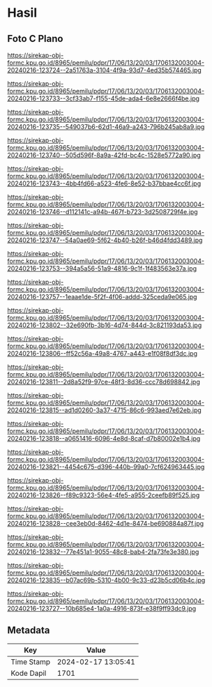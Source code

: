 # Hasil

## Foto C Plano

https://sirekap-obj-formc.kpu.go.id/8965/pemilu/pdpr/17/06/13/20/03/1706132003004-20240216-123724--2a51763a-3104-4f9a-93d7-4ed35b574465.jpg

https://sirekap-obj-formc.kpu.go.id/8965/pemilu/pdpr/17/06/13/20/03/1706132003004-20240216-123733--3cf33ab7-f155-45de-ada4-6e8e2666f4be.jpg

https://sirekap-obj-formc.kpu.go.id/8965/pemilu/pdpr/17/06/13/20/03/1706132003004-20240216-123735--549037b6-62d1-46a9-a243-796b245ab8a9.jpg

https://sirekap-obj-formc.kpu.go.id/8965/pemilu/pdpr/17/06/13/20/03/1706132003004-20240216-123740--505d596f-8a9a-42fd-bc4c-1528e5772a90.jpg

https://sirekap-obj-formc.kpu.go.id/8965/pemilu/pdpr/17/06/13/20/03/1706132003004-20240216-123743--4bb4fd66-a523-4fe6-8e52-b37bbae4cc6f.jpg

https://sirekap-obj-formc.kpu.go.id/8965/pemilu/pdpr/17/06/13/20/03/1706132003004-20240216-123746--d112141c-a94b-467f-b723-3d2508729f4e.jpg

https://sirekap-obj-formc.kpu.go.id/8965/pemilu/pdpr/17/06/13/20/03/1706132003004-20240216-123747--54a0ae69-5f62-4b40-b26f-b46d4fdd3489.jpg

https://sirekap-obj-formc.kpu.go.id/8965/pemilu/pdpr/17/06/13/20/03/1706132003004-20240216-123753--394a5a56-51a9-4816-9c1f-1f483563e37a.jpg

https://sirekap-obj-formc.kpu.go.id/8965/pemilu/pdpr/17/06/13/20/03/1706132003004-20240216-123757--1eaae1de-5f2f-4f06-addd-325ceda9e065.jpg

https://sirekap-obj-formc.kpu.go.id/8965/pemilu/pdpr/17/06/13/20/03/1706132003004-20240216-123802--32e690fb-3b16-4d74-844d-3c821193da53.jpg

https://sirekap-obj-formc.kpu.go.id/8965/pemilu/pdpr/17/06/13/20/03/1706132003004-20240216-123806--ff52c56a-49a8-4767-a443-e1f08f8df3dc.jpg

https://sirekap-obj-formc.kpu.go.id/8965/pemilu/pdpr/17/06/13/20/03/1706132003004-20240216-123811--2d8a52f9-97ce-48f3-8d36-ccc78d698842.jpg

https://sirekap-obj-formc.kpu.go.id/8965/pemilu/pdpr/17/06/13/20/03/1706132003004-20240216-123815--ad1d0260-3a37-4715-86c6-993aed7e62eb.jpg

https://sirekap-obj-formc.kpu.go.id/8965/pemilu/pdpr/17/06/13/20/03/1706132003004-20240216-123818--a0651416-6096-4e8d-8caf-d7b80002e1b4.jpg

https://sirekap-obj-formc.kpu.go.id/8965/pemilu/pdpr/17/06/13/20/03/1706132003004-20240216-123821--4454c675-d396-440b-99a0-7cf624963445.jpg

https://sirekap-obj-formc.kpu.go.id/8965/pemilu/pdpr/17/06/13/20/03/1706132003004-20240216-123826--f89c9323-56e4-4fe5-a955-2ceefb89f525.jpg

https://sirekap-obj-formc.kpu.go.id/8965/pemilu/pdpr/17/06/13/20/03/1706132003004-20240216-123828--cee3eb0d-8462-4d1e-8474-be690884a87f.jpg

https://sirekap-obj-formc.kpu.go.id/8965/pemilu/pdpr/17/06/13/20/03/1706132003004-20240216-123832--77e451a1-9055-48c8-bab4-2fa73fe3e380.jpg

https://sirekap-obj-formc.kpu.go.id/8965/pemilu/pdpr/17/06/13/20/03/1706132003004-20240216-123835--b07ac69b-5310-4b00-9c33-d23b5cd06b4c.jpg

https://sirekap-obj-formc.kpu.go.id/8965/pemilu/pdpr/17/06/13/20/03/1706132003004-20240216-123727--10b685e4-1a0a-4916-873f-e38f9ff93dc9.jpg


## Metadata

| Key        | Value               |
| ---------- | ------------------- |
| Time Stamp | 2024-02-17 13:05:41 |
| Kode Dapil | 1701                |



